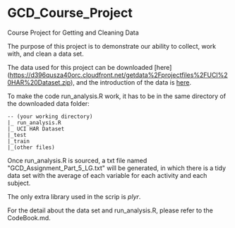 # GCD_Course_Project
Course Project for Getting and Cleaning Data

The purpose of this project is to demonstrate our ability to collect, work with, and clean a data set.

The data used for this project can be downloaded [here] (https://d396qusza40orc.cloudfront.net/getdata%2Fprojectfiles%2FUCI%20HAR%20Dataset.zip), and the introduction of the data is [here](http://archive.ics.uci.edu/ml/datasets/Human+Activity+Recognition+Using+Smartphones).

To make the code run_analysis.R work, it has to be in the same directory of the downloaded data folder:
```
-- (your working directory)
|_ run_analysis.R
|_ UCI HAR Dataset
|_test
|_train
|_(other files)
```
Once run_analysis.R is sourced, a txt file named "GCD_Assignment_Part_5_LG.txt" will be generated, in which there is a tidy data set with the average of each variable for each activity and each subject.

The only extra library used in the scrip is *plyr*.

For the detail about the data set and run_analysis.R, please refer to the CodeBook.md.